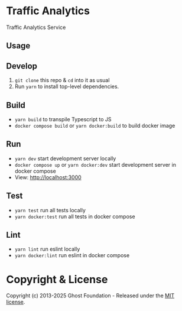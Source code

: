 # Traffic Analytics

Traffic Analytics Service


## Usage


## Develop

1. `git clone` this repo & `cd` into it as usual
2. Run `yarn` to install top-level dependencies.

## Build
- `yarn build` to transpile Typescript to JS
- `docker compose build` or `yarn docker:build` to build docker image

## Run

- `yarn dev` start development server locally
- `docker compose up` or `yarn docker:dev` start development server in docker compose
- View: [http://localhost:3000](http://localhost:3000)

## Test

- `yarn test` run all tests locally
- `yarn docker:test` run all tests in docker compose

## Lint
- `yarn lint` run eslint locally
- `yarn docker:lint` run eslint in docker compose

# Copyright & License 

Copyright (c) 2013-2025 Ghost Foundation - Released under the [MIT license](LICENSE).